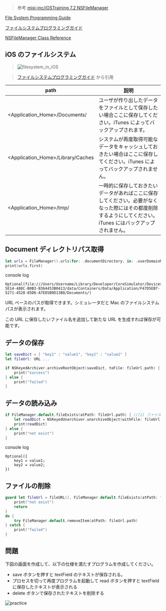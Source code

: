 > 参考 [mixi-inc/iOSTraining 7.2 NSFileManager](https://github.com/mixi-inc/iOSTraining/wiki/7.2-NSFileManager)

[File System Programming Guide](https://developer.apple.com/library/content/documentation/FileManagement/Conceptual/FileSystemProgrammingGuide/Introduction/Introduction.html#//apple_ref/doc/uid/TP40010672)

[ファイルシステムプログラミングガイド](https://developer.apple.com/jp/devcenter/ios/library/documentation/FileSystemProgrammingGuide.pdf)

[NSFileManager Class Reference](https://developer.apple.com/reference/foundation/nsfilemanager)

## iOS のファイルシステム

> ![filesystem_in_iOS](https://raw.github.com/mixi-inc/iOSTraining/master/Doc/Images/7.2/filesystem_in_iOS.png)

> [ファイルシステムプログラミングガイド](https://developer.apple.com/jp/devcenter/ios/library/documentation/FileSystemProgrammingGuide.pdf) から引用

| path | 説明 |
|-----|----|
| <Application_Home>/Documents/ | ユーザが作り出したデータをファイルとして保存したい場合ここに保存してください。iTunes によってバックアップされます。 |
| <Application_Home>/Library/Caches| システムが再度取得可能なデータをキャッシュしておきたい場合はここに保存してください。iTunes によってバックアップされません。|
| <Application_Home>/tmp/ | 一時的に保存しておきたいデータがあればここに保存してください。必要がなくなった際にはその都度削除するようにしてください。iTunes にはバックアップされません。|

## Document ディレクトリパス取得

```swift
let urls = FileManager().urls(for: .documentDirectory, in: .userDomainMask)
print(urls.first)
```

console log

```
Optional(file:///Users/Username/Library/Developer/CoreSimulator/Devices/CE1017AE-5E14-488C-B0B3-B364453B0413/data/Containers/Data/Application/F47D5EB7-5271-4528-85D6-A7E85B9D13B8/Documents/)
```

URL ベースのパスが取得できます。シミュレータだと Mac のファイルシステムパスが表示されます。

この URL に保存したいファイル名を追加して新たな URL を生成すれば保存が可能です。

## データの保存

```swift
let saveDict = [ "key1" : "value1", "key2" : "value2" ]
let fileUrl: URL ...

if NSKeyedArchiver.archiveRootObject(saveDict, toFile: fileUrl.path) {
    print("success")
} else {
    print("failed")
}
```

## データの読み込み

```swift
if FileManager.default.fileExists(atPath: fileUrl.path) { //[1] ファイルパスが存在するかどうかを確認
    let readDict = NSKeyedUnarchiver.unarchiveObject(withFile: fileUrl.path) //[2] 保存したファイルを dictionary として生成
    print(readDict)
} else {
    print("not exist")
}
```

console log

```
Optional({
    key1 = value1;
    key2 = value2;
})
```

## ファイルの削除

```swift
guard let fileUrl = fileURL(), FileManager.default.fileExists(atPath: fileUrl.path) else {
    print("not exist")
    return
}
do {
    try FileManager.default.removeItem(atPath: fileUrl.path)
} catch {
    print("failed")
}
```

## 問題
下図の画面を作成して、以下の仕様を満たすプログラムを作成してください。

- save ボタンを押すと textField のテキストが保存される。
- プロセスを切って再度プログラムを起動して read ボタンを押すと textField に保存したテキストが表示される
- delete ボタンで保存されたテキストを削除する

![practice](./images/3_2/image1.png)
